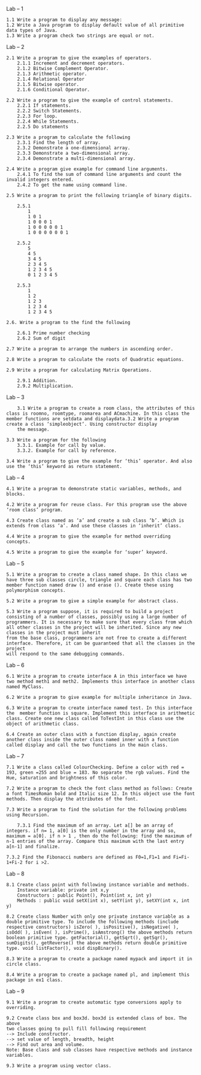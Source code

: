 Lab – 1

    1.1 Write a program to display any message: 
    1.2 Write a Java program to display default value of all primitive data types of Java. 
    1.3 Write a program check two strings are equal or not. 

Lab – 2

    2.1 Write a program to give the examples of operators. 
        2.1.1 Increment and decrement operators. 
        2.1.2 Bitwise Complement Operator. 
        2.1.3 Arithmetic operator. 
        2.1.4 Relational Operator 
        2.1.5 Bitwise operator. 
        2.1.6 Conditional Operator. 

    2.2 Write a program to give the example of control statements. 
        2.2.1 If statements. 
        2.2.2 Switch Statements. 
        2.2.3 For loop. 
        2.2.4 While Statements. 
        2.2.5 Do statements 

    2.3 Write a program to calculate the following 
        2.3.1 Find the length of array. 
        2.3.2 Demonstrate a one-dimensional array. 
        2.3.3 Demonstrate a two-dimensional array. 
        2.3.4 Demonstrate a multi-dimensional array. 

    2.4 Write a program give example for command line arguments.
        2.4.1 To find the sum of command line arguments and count the invalid integers entered. 
        2.4.2 To get the name using command line. 

    2.5 Write a program to print the following triangle of binary digits. 

        2.5.1 
            1
            1 0 1
            1 0 0 0 1
            1 0 0 0 0 0 1
            1 0 0 0 0 0 0 1

        2.5.2
            5 
            4 5 
            3 4 5 
            2 3 4 5 
            1 2 3 4 5 
            0 1 2 3 4 5

        2.5.3 
            1 
            1 2 
            1 2 3 
            1 2 3 4 
            1 2 3 4 5 

    2.6. Write a program to the find the following 

        2.6.1 Prime number checking 
        2.6.2 Sum of digit 

    2.7 Write a program to arrange the numbers in ascending order. 

    2.8 Write a program to calculate the roots of Quadratic equations. 

    2.9 Write a program for calculating Matrix Operations. 

        2.9.1 Addition. 
        2.9.2 Multiplication. 

Lab – 3

        3.1 Write a program to create a room class, the attributes of this class is roomno, roomtype, roomarea and ACmachine. In this class the member functions are setdata and displaydata.3.2 Write a program create a class ‘simpleobject‘. Using constructor display 
        the message. 

    3.3 Write a program for the following 
        3.3.1. Example for call by value. 
        3.3.2. Example for call by reference. 

    3.4 Write a program to give the example for ‘this’ operator. And also use the ‘this’ keyword as return statement. 

Lab – 4

    4.1 Write a program to demonstrate static variables, methods, and blocks. 

    4.2 Write a program for reuse class. For this program use the above ‘room class’ program. 

    4.3 Create class named as ‘a’ and create a sub class ‘b’. Which is extends from class ‘a’. And use these classes in ‘inherit’ class. 

    4.4 Write a program to give the example for method overriding concepts. 

    4.5 Write a program to give the example for ‘super’ keyword. 

Lab – 5

    5.1 Write a program to create a class named shape. In this class we have three sub classes circle, triangle and square each class has two member function named draw () and erase (). Create these using polymorphism concepts. 

    5.2 Write a program to give a simple example for abstract class. 

    5.3 Write a program suppose, it is required to build a project consisting of a number of classes, possibly using a large number of programmers. It is necessary to make sure that every class from which all other classes in the project will be inherited. Since any new classes in the project must inherit 
    from the base class, programmers are not free to create a different interface. Therefore, it can be guaranteed that all the classes in the project 
    will respond to the same debugging commands.

Lab – 6

    6.1 Write a program to create interface A in this interface we have two method meth1 and meth2. Implements this interface in another class named MyClass. 

    6.2 Write a program to give example for multiple inheritance in Java. 

    6.3 Write a program to create interface named test. In this interface the  member function is square. Implement this interface in arithmetic class. Create one new class called ToTestInt in this class use the object of arithmetic class. 

    6.4 Create an outer class with a function display, again create another class inside the outer class named inner with a function called display and call the two functions in the main class. 

Lab – 7

    7.1 Write a class called ColourChecking. Define a color with red = 193, green =255 and blue = 183. No separate the rgb values. Find the Hue, saturation and brightness of this color. 

    7.2 Write a program to check the font class method as follows: Create a font TimesRoman bold and Italic size 12. In this object use the font methods. Then display the attributes of the font. 

    7.3 Write a program to find the solution for the following problems using Recursion. 

        7.3.1 Find the maximum of an array. Let a[] be an array of integers. if n= 1, a[0] is the only number in the array and so, maximum = a[0]. if n > 1 , then do the following: find the maximum of n-1 entries of the array. Compare this maximum with the last entry a[n-1] and finalize. 

    7.3.2 Find the Fibonacci numbers are defined as F0=1,F1=1 and Fi=Fi-1+Fi-2 for i >2. 

Lab – 8

    8.1 Create class point with following instance variable and methods. 
        Instance variable: private int x,y 
        Constructors : public Point(), Point(int x, int y) 
        Methods : public void setX(int x), setY(int y), setXY(int x, int y) 

    8.2 Create class Number with only one private instance variable as a double primitive type. To include the following methods (include respective constructors) isZero( ), isPositive(), isNegative( ), isOdd( ), isEven( ), isPrime(), isAmstrong() the above methods return boolean primitive type. getFactorial(), getSqrt(), getSqr(), sumDigits(), getReverse() the above methods return double primitive type. void listFactor(), void dispBinary(). 

    8.3 Write a program to create a package named mypack and import it in circle class. 

    8.4 Write a program to create a package named pl, and implement this package in ex1 class. 

Lab – 9

    9.1 Write a program to create automatic type conversions apply to overriding. 

    9.2 Create class box and box3d. box3d is extended class of box. The above 
    two classes going to pull fill following requirement 
    --> Include constructor. 
    --> set value of length, breadth, height 
    --> Find out area and volume. 
    Note: Base class and sub classes have respective methods and instance 
    variables. 

    9.3 Write a program using vector class. 